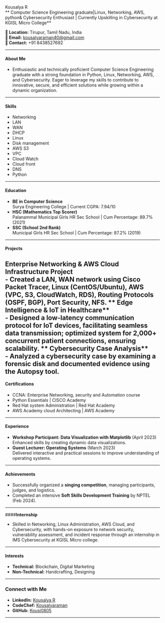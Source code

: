  Kousalya R  
** Computer Science Engineering graduate|Linux, Networking, AWS, python& Cybersecurity Enthusiast | Currently Upskilling in Cybersecurity at KGISL Micro College**  

**📍 Location:** Tirupur, Tamil Nadu, India  
**📧 Email:** kousalyaraman40@gmail.com  
**📱 Contact:** +91 8438527692  

---

#### **About Me**  
- Enthusiastic and technically proficient Computer Science Engineering graduate with a strong foundation in Python, Linux, Networking, AWS, and Cybersecurity. Eager to leverage my skills to contribute to innovative, secure, and efficient solutions while growing within a dynamic organization.
---

#### **Skills**  
- Networking
- LAN
- WAN
- DHCP
- Linux
- Disk management
- AWS S3
- VPC
- Cloud Watch
- Cloud front
- DNS
- Python
---

#### **Education**  
- **BE in Computer Science**  
  Surya Engineering College | Current CGPA: 7.94/10  
- **HSC (Mathematics Top Scorer)**  
  Palanammal Municipal Girls HR Sec School | Cum Percentage: 89.7% (2021)  
- **SSC (School 2nd Rank)**  
  Municipal Girls HR Sec School | Cum Percentage: 87.2% (2019)  

---

#### **Projects**  
**Enterprise Networking & AWS Cloud Infrastructure Project**                                    
       - Created a LAN, WAN network using Cisco Packet Tracer, Linux (CentOS/Ubuntu), AWS (VPC, S3, CloudWatch, RDS), Routing Protocols (OSPF, BGP), Port Security, NFS.
 ** Edge Intelligence & IoT in Healthcare**                                   
       - Designed a low-latency communication protocol for IoT devices, facilitating seamless data transmission; optimized system for 2,000+ concurrent patient connections, ensuring scalability.
 ** Cybersecurity Case Analysis**                                                                                    
        - Analyzed a cybersecurity case by examining a forensic disk and documented evidence using the Autopsy tool.
---

#### **Certifications**  
- CCNA: Enterprise Networking, security and Automation course  
- Python Essentials | CISCO Academy              
- Red Hat system Administration | Red Hat Academy  
- AWS Academy cloud Architecting | AWS Academy         

---

#### **Experience**  
- **Workshop Participant: Data Visualization with Matplotlib** (April 2023)  
  Enhanced skills by creating dynamic data visualizations.  
- **Guest Lecturer: Operating Systems** (March 2023)  
  Delivered interactive and practical sessions to improve understanding of operating systems.  

---

#### **Achievements**  
- Successfully organized a **singing competition**, managing participants, judges, and logistics.  
- Completed an intensive **Soft Skills Development Training** by NPTEL (Feb 2024).  

---

####**Internship**
-  Skilled in Networking, Linux Administration, AWS Cloud, and Cybersecurity, with hands-on exposure to network security, vulnerability assessment, and incident response through an internship in IMS Cybersecurity at KGISL Micro college.

---

#### **Interests**  
- **Technical:** Blockchain, Digital Marketing  
- **Non-Technical:** Handcrafting, Designing  

--- 

### Connect with Me  
- **LinkedIn:** [Kousalya R](#)  
- **CodeChef:** [Kousalyaraman](#)  
- **GitHub:** [Kousi0805](#)  

--- 

 
